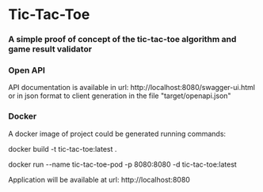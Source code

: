 # Tic-Tac-Toe 

### A simple proof of concept of the tic-tac-toe algorithm and game result validator

### Open API

API documentation is available in url: http://localhost:8080/swagger-ui.html or in json format to client generation in the file "target/openapi.json" 

### Docker

A docker image of project could be generated running commands: 

docker build -t tic-tac-toe:latest .

docker run --name tic-tac-toe-pod -p 8080:8080 -d tic-tac-toe:latest  

Application will be available at url: http://localhost:8080
